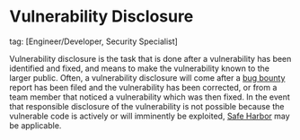 # Vulnerability Disclosure

tag: [Engineer/Developer, Security Specialist]

Vulnerability disclosure is the task that is done after a vulnerability has been identified and fixed, and means to make the vulnerability known to the larger public. Often, a vulnerability disclosure will come after a [bug bounty](./bug-bounties.md) report has been filed and the vulnerability has been corrected, or from a team member that noticed a vulnerability which was then fixed. In the event that responsible disclosure of the vulnerability is not possible because the vulnerable code is actively or will imminently be exploited, [Safe Harbor](./safe-harbor/index.html) may be applicable.
